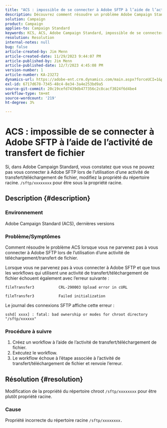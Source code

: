 ```yaml
---
title: "ACS : impossible de se connecter à Adobe SFTP à l’aide de l’activité de transfert de fichier"
description: Découvrez comment résoudre un problème Adobe Campaign Standard en raison duquel vous ne pouvez pas vous connecter à Adobe SFTP lors de l’utilisation d’une activité de transfert/téléchargement de fichier.
solution: Campaign
product: Campaign
applies-to: Campaign Standard
keywords: KCS, ACS, Adobe Campaign Standard, impossible de se connecter, Adobe SFTP, transfert de fichier, téléchargement, erreur, CRL-290003, cURL, dépannage
resolution: Resolution
internal-notes: null
bug: false
article-created-by: Jim Menn
article-created-date: 11/29/2023 9:44:07 PM
article-published-by: Jim Menn
article-published-date: 12/7/2023 4:45:08 PM
version-number: 1
article-number: KA-23272
dynamics-url: https://adobe-ent.crm.dynamics.com/main.aspx?forceUCI=1&pagetype=entityrecord&etn=knowledgearticle&id=e39cbc69-008f-ee11-8179-6045bd006268
exl-id: 6717d678-7345-48c4-8e34-3a4e253bd9a5
source-git-commit: 20c19cefd7439db477356c2c8cacf3024f6d4be4
workflow-type: tm+mt
source-wordcount: '219'
ht-degree: 3%

---
```


# ACS : impossible de se connecter à Adobe SFTP à l’aide de l’activité de transfert de fichier


Si, dans Adobe Campaign Standard, vous constatez que vous ne pouvez pas vous connecter à Adobe SFTP lors de l’utilisation d’une activité de transfert/téléchargement de fichier, modifiez la propriété du répertoire racine. `/sftp/xxxxxxxx` pour être sous la propriété racine.

## Description {#description}


### Environnement

Adobe Campaign Standard (ACS), dernières versions



### Problème/Symptômes

Comment résoudre le problème ACS lorsque vous ne parvenez pas à vous connecter à Adobe SFTP lors de l’utilisation d’une activité de téléchargement/transfert de fichier.

Lorsque vous ne parvenez pas à vous connecter à Adobe SFTP et que tous les workflows qui utilisent une activité de transfert/téléchargement de fichier échouent également avec l’erreur suivante :




```
fileTransfer3           CRL-290003 Upload error in cURL 

fileTransfer3           Failed initialization
```




Le journal des connexions SFTP affiche cette erreur :




```
sshd[ xxxx] : fatal: bad ownership or modes for chroot directory "/sftp/xxxxxx"
```






### <b>Procédure à suivre</b>

1. Créez un workflow à l’aide de l’activité de transfert/téléchargement de fichier.
2. Exécutez le workflow.
3. Le workflow échoue à l’étape associée à l’activité de transfert/téléchargement de fichier et renvoie l’erreur.



## Résolution {#resolution}


Modification de la propriété du répertoire chroot `/sftp/xxxxxxxx` pour être plutôt propriété racine.

### Cause

Propriété incorrecte du répertoire racine `/sftp/xxxxxxxx. `
